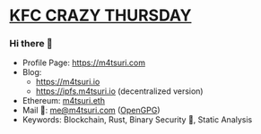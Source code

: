 # [KFC CRAZY THURSDAY](https://m4tsuri.io/hidden/kfc_crazy_thu/index.html)

### Hi there 👋

- Profile Page: https://m4tsuri.com
- Blog: 
  - https://m4tsuri.io
  - https://ipfs.m4tsuri.io (decentralized version)
- Ethereum: [m4tsuri.eth](https://etherscan.io/address/0x8f28da6ff26e782cb0495e581fadbcec320a4769)
- Mail 📧: me@m4tsuri.com ([OpenGPG](https://keys.openpgp.org/vks/v1/by-fingerprint/76A241AF5AF15E22843024654B3FAC03AC5E7B3F))
- Keywords: Blockchain, Rust, Binary Security 🔐, Static Analysis

<!--
**M4tsuri/M4tsuri** is a ✨ _special_ ✨ repository because its `README.md` (this file) appears on your GitHub profile.

Here are some ideas to get you started:

- 🔭 I’m currently working on ...
- 🌱 I’m currently learning ...
- 👯 I’m looking to collaborate on ...
- 🤔 I’m looking for help with ...
- 💬 Ask me about ...
- 📫 How to reach me: ...
- 😄 Pronouns: ...
- ⚡ Fun fact: ...
-->

